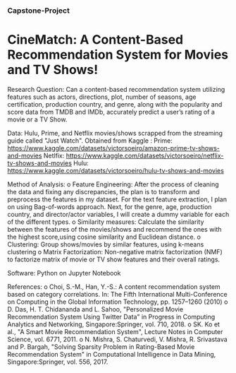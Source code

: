 ### Capstone-Project
# CineMatch: A Content-Based Recommendation System for Movies and TV Shows!

Research Question: Can a content-based recommendation system utilizing features such as actors, directions, plot, number of seasons, age certification, production country, and genre, along with the popularity and score data from TMDB and IMDb, accurately predict a user’s rating of a movie or a TV Show. 

Data: Hulu, Prime, and Netflix movies/shows scrapped from the streaming guide called "Just Watch". Obtained from Kaggle :
  Prime: https://www.kaggle.com/datasets/victorsoeiro/amazon-prime-tv-shows-and-movies
  Netlfix: https://www.kaggle.com/datasets/victorsoeiro/netflix-tv-shows-and-movies
  Hulu: https://www.kaggle.com/datasets/victorsoeiro/hulu-tv-shows-and-movies
  
  
Method of Analysis: 
  o	Feature Engineering: After the process of cleaning the data and fixing any discrepancies, the plan is to transform and preprocess the features in my dataset. For the text feature extraction, I plan on using Bag-of-words approach. Next, for the genre, age, production country, and director/actor variables, I will create a dummy variable for each of the different types. 
  o	Similarity measures: Calculate the similarity between the features of the movies/shows and recommend the ones with the highest score,using cosine similarity and Euclidean distance. 
  o	Clustering: Group shows/movies by similar features, using k-means clustering
  o	Matrix Factorization: Non-negative matrix factorization (NMF) to factorize matrix of movie or TV show features and their overall ratings.

Software: Python on Jupyter Notebook

References: 
  o	Choi, S.-M., Han, Y.-S.: A content recommendation system based on category correlations. In: The Fifth International Multi-Conference on Computing in the Global Information Technology, pp. 1257–1260 (2010)
  o	D. Das, H. T. Chidananda and L. Sahoo, "Personalized Movie Recommendation System Using Twitter Data" in Progress in Computing Analytics and Networking, Singapore:Springer, vol. 710, 2018.
  o	SK. Ko et al., "A Smart Movie Recommendation System", Lecture Notes in Computer Science, vol. 6771, 2011.
  o	N. Mishra, S. Chaturvedi, V. Mishra, R. Srivastava and P. Bargah, "Solving Sparsity Problem in Rating-Based Movie Recommendation System" in Computational Intelligence in Data Mining, Singapore:Springer, vol. 556, 2017.


